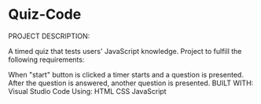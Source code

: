 # Quiz-Code
PROJECT DESCRIPTION:


A timed quiz that tests users' JavaScript knowledge. Project to fulfill the following requirements:

When "start" button is clicked a timer starts and a question is presented. After the question is answered, another question is presented. 
 BUILT WITH: Visual Studio Code 
 Using: HTML CSS JavaScript

